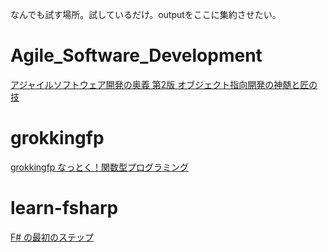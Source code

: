 なんでも試す場所。試しているだけ。outputをここに集約させたい。

# Agile_Software_Development
[アジャイルソフトウェア開発の奥義 第2版 オブジェクト指向開発の神髄と匠の技](https://amzn.to/4aiW9FB)

# grokkingfp
[grokkingfp なっとく！関数型プログラミング](https://amzn.to/4agL1J6)

# learn-fsharp
[F# の最初のステップ](https://learn.microsoft.com/ja-jp/training/paths/fsharp-first-steps/)
